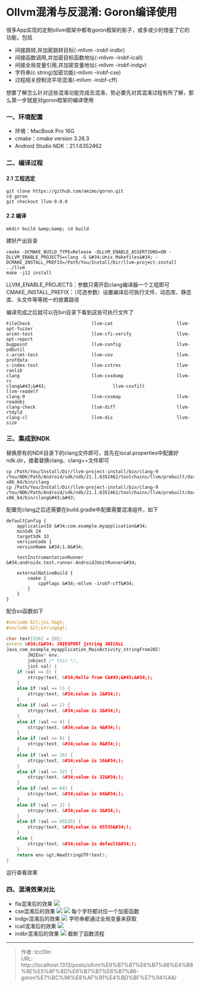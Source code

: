 # Ollvm混淆与反混淆: Goron编译使用

很多App实现的定制ollvm框架中都有goron框架的影子，或多或少的借鉴了它的功能，包括
- 间接跳转,并加密跳转目标(-mllvm -irobf-indbr)
- 间接函数调用,并加密目标函数地址(-mllvm -irobf-icall)
- 间接全局变量引用,并加密变量地址(-mllvm -irobf-indgv)
- 字符串(c string)加密功能(-mllvm -irobf-cse)
- 过程相关控制流平坦混淆(-mllvm -irobf-cff)

想要了解怎么针对这些混淆功能完成去混淆，势必要先对其混淆过程有所了解，那么第一步就是对goron框架的编译使用

### 一、环境配置
- 环境：MacBook Pro 16G
- cmake：cmake version 3.26.3
- Android Studio NDK：21.1.6352462
### 二、编译过程
#### 2.1 工程选定
```shell
git clone https://github.com/amimo/goron.git
cd goron
git checkout llvm-9.0.0
```
#### 2.2 编译
```shell
mkdir build &amp;&amp; cd build
```
建好产出目录
```
cmake -DCMAKE_BUILD_TYPE=Release -DLLVM_ENABLE_ASSERTIONS=ON -DLLVM_ENABLE_PROJECTS=clang -G &#34;Unix Makefiles&#34; -DCMAKE_INSTALL_PREFIX=/Path/You/Install/Dir/llvm-project-install ../llvm
make -j12 install
```
LLVM_ENABLE_PROJECTS：参数只需开启clang编译器一个工程即可
CMAKE_INSTALL_PREFIX：（可选参数）设置编译后可执行文件、动态库、静态库、头文件等等统一的放置路径

编译完成之后就可以在bin目录下看到这些可执行文件了
```shell
FileCheck                       llvm-cat                        llvm-opt-fuzzer
arcmt-test                      llvm-cfi-verify                 llvm-opt-report
bugpoint                        llvm-config                     llvm-pdbutil
c-arcmt-test                    llvm-cov                        llvm-profdata
c-index-test                    llvm-cvtres                     llvm-ranlib
clang                           llvm-cxxdump                    llvm-rc
clang&#43;&#43;                         llvm-cxxfilt                    llvm-readelf
clang-9                         llvm-cxxmap                     llvm-readobj
clang-check                     llvm-diff                       llvm-rtdyld
clang-cl                        llvm-dis                        llvm-size
```
### 三、集成到NDK
替换原有的NDK目录下的clang文件即可，首先在local.properties中配置好ndk.dir，接着替换clang、clang&#43;&#43;文件即可
```shell
cp /Path/You/Install/Dir/llvm-project-install/bin/clang-9 /You/NDK/Path/Android/sdk/ndk/21.1.6352462/toolchains/llvm/prebuilt/darwin-x86_64/bin/clang
cp /Path/You/Install/Dir/llvm-project-install/bin/clang-9 /You/NDK/Path/Android/sdk/ndk/21.1.6352462/toolchains/llvm/prebuilt/darwin-x86_64/bin/clang&#43;&#43;
```
配置完clang之后还需要在build.gradle中配置需要混淆组件，如下
```shell
defaultConfig {
    applicationId &#34;com.example.myapplication&#34;
    minSdk 24
    targetSdk 33
    versionCode 1
    versionName &#34;1.0&#34;

    testInstrumentationRunner &#34;androidx.test.runner.AndroidJUnitRunner&#34;

    externalNativeBuild {
        cmake {
            cppFlags &#34;-mllvm -irobf-cff&#34;
        }
    }
}
```
配合so函数如下
```c&#43;&#43;
#include &lt;jni.h&gt;
#include &lt;string&gt;

char text[256] = {0};
extern &#34;C&#34; JNIEXPORT jstring JNICALL
Java_com_example_myapplication_MainActivity_stringFromJNI(
        JNIEnv* env,
        jobject /* this */,
        jint val) {
    if (val == 0) {
        strcpy(text, &#34;Hello from C&#43;&#43;&#34;);
    }
    else if (val == 1) {
        strcpy(text, &#34;value is 1&#34;);
    }
    else if (val == 2) {
        strcpy(text, &#34;value is 2&#34;);
    }
    else if (val == 4) {
        strcpy(text, &#34;value is 4&#34;);
    }
    else if (val == 8) {
        strcpy(text, &#34;value is 8&#34;);
    }
    else if (val == 16) {
        strcpy(text, &#34;value is 16&#34;);
    }
    else if (val == 32) {
        strcpy(text, &#34;value is 32&#34;);
    }
    else if (val == 64) {
        strcpy(text, &#34;value is 64&#34;);
    }
    else if (val == 3) {
        strcpy(text, &#34;value is 3&#34;);
    }
    else if (val == 65535) {
        strcpy(text, &#34;value is 65535&#34;);
    }
    else {
        strcpy(text, &#34;value is default&#34;);
    }
    return env-&gt;NewStringUTF(text);
}
```
运行查看效果
### 四、混淆效果对比
- fla混淆后的效果
    ![](https://github.com/tcc0lin/self_pic/blob/main/fla.png?raw=true)
- cse混淆后的效果
    ![](https://github.com/tcc0lin/self_pic/blob/main/cse.png?raw=true)
    ![](https://github.com/tcc0lin/self_pic/blob/main/cse1.png?raw=true)
    每个字符都对应一个加密函数
- indgv混淆后的效果
    ![](https://github.com/tcc0lin/self_pic/blob/main/indgv.png?raw=true)
    字符串都通过全局变量来获取
- icall混淆后的效果
    ![](https://github.com/tcc0lin/self_pic/blob/main/icall.png?raw=true)
- indbr混淆后的效果
    ![](https://github.com/tcc0lin/self_pic/blob/main/indbr.png?raw=true)
    截断了函数流程

---

> 作者: tcc0lin  
> URL: http://localhost:1313/posts/ollvm%E6%B7%B7%E6%B7%86%E4%B8%8E%E5%8F%8D%E6%B7%B7%E6%B7%86-goron%E7%BC%96%E8%AF%91%E4%BD%BF%E7%94%A8/  

